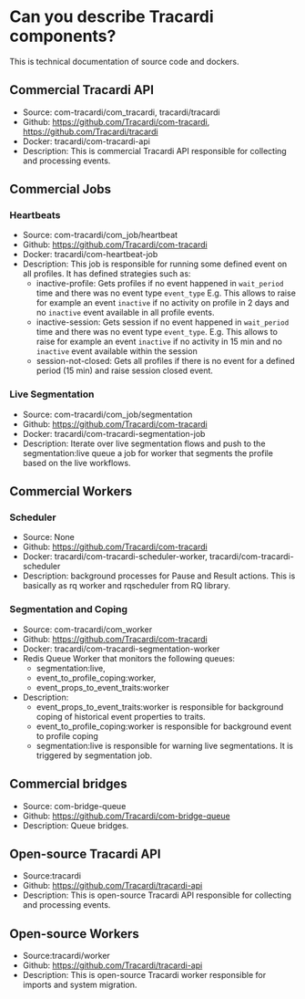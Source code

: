 # Can you describe Tracardi components?

This is technical documentation of source code and dockers.

## Commercial Tracardi API

- Source: com-tracardi/com_tracardi, tracardi/tracardi
- Github: https://github.com/Tracardi/com-tracardi, https://github.com/Tracardi/tracardi
- Docker: tracardi/com-tracardi-api
- Description: This is commercial Tracardi API responsible for collecting and processing events.

## Commercial Jobs

### Heartbeats

- Source: com-tracardi/com_job/heartbeat
- Github: https://github.com/Tracardi/com-tracardi
- Docker: tracardi/com-heartbeat-job
- Description: This job is responsible for running some defined event on all profiles. It has defined strategies such
  as:
    - inactive-profile: Gets profiles if no event happened in `wait_period` time and there was no event
      type `event_type` E.g. This allows to raise for example an event `inactive` if no activity on profile in 2 days
      and no `inactive` event available in all profile events.
    - inactive-session:  Gets session if no event happened in `wait_period` time and there was no event
      type `event_type`. E.g. This allows to raise for example an event `inactive` if no activity in 15 min and
      no `inactive` event available within the session
    - session-not-closed: Gets all profiles if there is no event for a defined period (15 min) and raise session closed
      event.

### Live Segmentation

- Source: com-tracardi/com_job/segmentation
- Github: https://github.com/Tracardi/com-tracardi
- Docker: tracardi/com-tracardi-segmentation-job
- Description: Iterate over live segmentation flows and push to the segmentation:live queue a job for worker that
  segments the profile based on the live workflows.

## Commercial Workers

### Scheduler

- Source: None
- Github: https://github.com/Tracardi/com-tracardi
- Docker: tracardi/com-tracardi-scheduler-worker, tracardi/com-tracardi-scheduler
- Description: background processes for Pause and Result actions. This is basically as rq worker and rqscheduler from RQ
  library.

### Segmentation and Coping

- Source: com-tracardi/com_worker
- Github: https://github.com/Tracardi/com-tracardi
- Docker: tracardi/com-tracardi-segmentation-worker
- Redis Queue Worker that monitors the following queues:
    - segmentation:live,
    - event_to_profile_coping:worker,
    - event_props_to_event_traits:worker
- Description:
    - event_props_to_event_traits:worker is responsible for background coping of historical event properties to traits.
    - event_to_profile_coping:worker is responsible for background event to profile coping
    - segmentation:live is responsible for warning live segmentations. It is triggered by segmentation job.

## Commercial bridges

- Source: com-bridge-queue
- Github: https://github.com/Tracardi/com-bridge-queue
- Description: Queue bridges.

## Open-source Tracardi API

- Source:tracardi
- Github: https://github.com/Tracardi/tracardi-api
- Description: This is open-source Tracardi API responsible for collecting and processing events.

## Open-source Workers

- Source:tracardi/worker
- Github: https://github.com/Tracardi/tracardi-api
- Description: This is open-source Tracardi worker responsible for imports and system migration. 